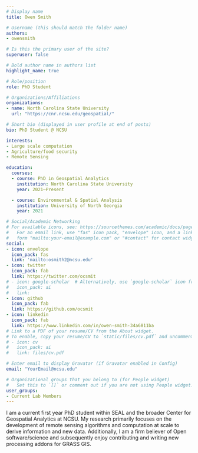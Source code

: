 ```yaml
---
# Display name
title: Owen Smith

# Username (this should match the folder name)
authors:
- owensmith

# Is this the primary user of the site?
superuser: false

# Bold author name in authors list
highlight_name: true

# Role/position
role: PhD Student

# Organizations/Affiliations
organizations:
- name: North Carolina State University
  url: "https://cnr.ncsu.edu/geospatial/"

# Short bio (displayed in user profile at end of posts)
bio: PhD Student @ NCSU

interests:
- Large scale computation
- Agriculture/food security
- Remote Sensing

education:
  courses:
  - course: PhD in Geospatial Analytics
    institution: North Carolina State University
    year: 2021–Present

  - course: Environmental & Spatial Analysis
    institution: University of North Georgia
    year: 2021

# Social/Academic Networking
# For available icons, see: https://sourcethemes.com/academic/docs/page-builder/#icons
#   For an email link, use "fas" icon pack, "envelope" icon, and a link in the
#   form "mailto:your-email@example.com" or "#contact" for contact widget.
social:
- icon: envelope
  icon_pack: fas
  link: 'mailto:osmith2@ncsu.edu'
- icon: twitter
  icon_pack: fab
  link: https://twitter.com/ocsmit
# - icon: google-scholar  # Alternatively, use `google-scholar` icon from `ai` icon pack
#   icon_pack: ai
#   link:
- icon: github
  icon_pack: fab
  link: https://github.com/ocsmit
- icon: linkedin
  icon_pack: fab
  link: https://www.linkedin.com/in/owen-smith-34a6811ba
# Link to a PDF of your resume/CV from the About widget.
# To enable, copy your resume/CV to `static/files/cv.pdf` and uncomment the lines below.
# - icon: cv
#   icon_pack: ai
#   link: files/cv.pdf

# Enter email to display Gravatar (if Gravatar enabled in Config)
email: "YourEmail@ncsu.edu"

# Organizational groups that you belong to (for People widget)
#   Set this to `[]` or comment out if you are not using People widget.
user_groups:
- Current Lab Members
---
```


I am a current first year PhD student within SEAL and the broader Center for Geospatial Analytics at NCSU.
My research primarily focuses on the development of remote sensing algorithms and computation at scale to derive information and new data.
Additionally, I am a firm believer of Open software/science and subsequently enjoy contributing and writing new processing addons for GRASS GIS.

